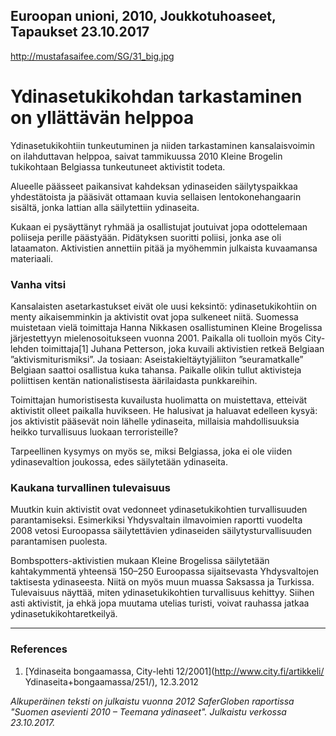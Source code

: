 Euroopan unioni, 2010, Joukkotuhoaseet, Tapaukset
23.10.2017
-
http://mustafasaifee.com/SG/31_big.jpg


# Ydinasetukikohdan tarkastaminen on yllättävän helppoa

Ydinasetukikohtiin tunkeutuminen ja niiden tarkastaminen kansalaisvoimin on ilahduttavan helppoa, saivat tammikuussa 2010 Kleine Brogelin tukikohtaan Belgiassa tunkeutuneet aktivistit todeta.

Alueelle päässeet paikansivat kahdeksan ydinaseiden säilytyspaikkaa yhdestätoista ja pääsivät ottamaan kuvia sellaisen lentokonehangaarin sisältä, jonka lattian alla säilytettiin ydinaseita. 

Kukaan ei pysäyttänyt ryhmää ja osallistujat joutuivat jopa odottelemaan poliiseja perille päästyään. Pidätyksen suoritti poliisi, jonka ase oli lataamaton. Aktivistien annettiin pitää ja myöhemmin julkaista kuvaamansa materiaali.

### Vanha vitsi

Kansalaisten asetarkastukset eivät ole uusi keksintö: ydinasetukikohtiin on menty aikaisemminkin ja aktivistit ovat jopa sulkeneet niitä. Suomessa muistetaan vielä toimittaja Hanna Nikkasen osallistuminen Kleine Brogelissa järjestettyyn mielenosoitukseen vuonna 2001. Paikalla oli tuolloin myös City-lehden toimittaja[1] Juhana Petterson, joka kuvaili aktivistien retkeä Belgiaan ”aktivismiturismiksi”. Ja tosiaan: Aseistakieltäytyjäliiton ”seuramatkalle” Belgiaan saattoi osallistua kuka tahansa. Paikalle olikin tullut aktivisteja poliittisen kentän nationalistisesta äärilaidasta punkkareihin.

Toimittajan humoristisesta kuvailusta huolimatta on muistettava, etteivät aktivistit olleet paikalla huvikseen. He halusivat ja haluavat edelleen kysyä: jos aktivistit pääsevät noin lähelle ydinaseita, millaisia mahdollisuuksia heikko turvallisuus luokaan terroristeille?

Tarpeellinen kysymys on myös se, miksi Belgiassa, joka ei ole viiden ydinasevaltion joukossa, edes säilytetään ydinaseita.

### Kaukana turvallinen tulevaisuus

Muutkin kuin aktivistit ovat vedonneet ydinasetukikohtien turvallisuuden parantamiseksi. Esimerkiksi Yhdysvaltain ilmavoimien raportti vuodelta 2008 vetosi Euroopassa säilytettävien ydinaseiden säilytysturvallisuuden parantamisen puolesta.

Bombspotters-aktivistien mukaan Kleine Brogelissa säilytetään kahtakymmentä yhteensä 150–250 Euroopassa sijaitsevasta Yhdysvaltojen taktisesta ydinaseesta. Niitä on myös muun muassa Saksassa ja Turkissa. Tulevaisuus näyttää, miten ydinasetukikohtien turvallisuus kehittyy. Siihen asti aktivistit, ja ehkä jopa muutama utelias turisti, voivat rauhassa jatkaa ydinasetukikohtaretkeilyä.

***

### References 

1. [Ydinaseita bongaamassa, City-lehti 12/2001](http://www.city.fi/artikkeli/ Ydinaseita+bongaamassa/251/), 12.3.2012

*Alkuperäinen teksti on julkaistu vuonna 2012 SaferGloben raportissa "Suomen asevienti 2010 – Teemana ydinaseet".
Julkaistu verkossa 23.10.2017.*